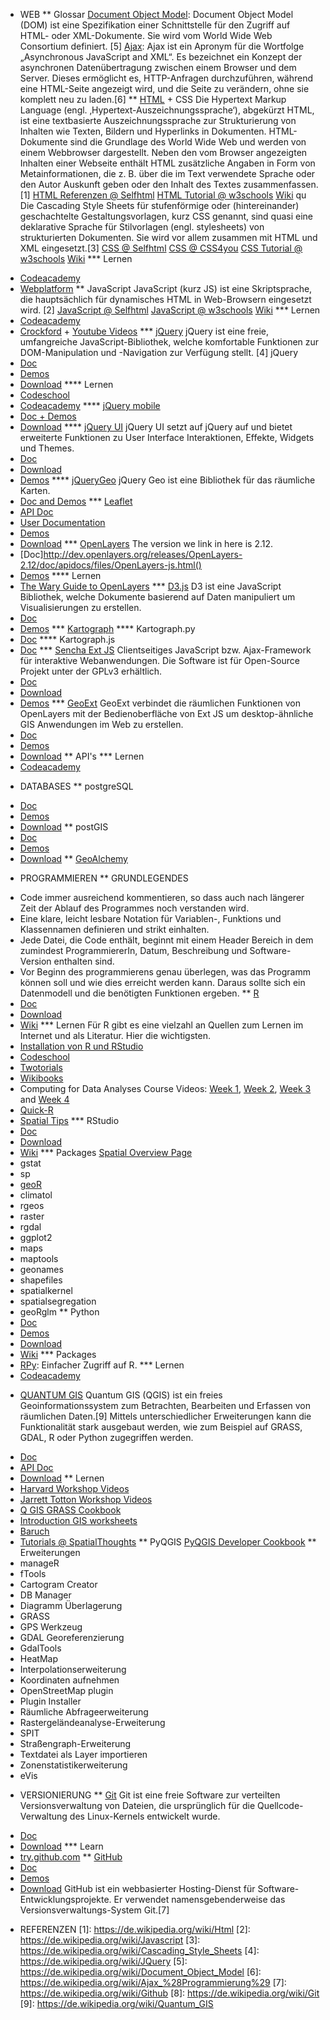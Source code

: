 * WEB
** Glossar
[Document Object Model](https://de.wikipedia.org/wiki/Document_Object_Model): Document Object Model (DOM) ist eine Spezifikation einer Schnittstelle für den Zugriff auf HTML- oder XML-Dokumente. Sie wird vom World Wide Web Consortium definiert. [5]
[Ajax](https://de.wikipedia.org/wiki/Ajax_%28Programmierung%29): Ajax ist ein Apronym für die Wortfolge „Asynchronous JavaScript and XML“. Es bezeichnet ein Konzept der asynchronen Datenübertragung zwischen einem Browser und dem Server. Dieses ermöglicht es, HTTP-Anfragen durchzuführen, während eine HTML-Seite angezeigt wird, und die Seite zu verändern, ohne sie komplett neu zu laden.[6]
** [HTML](http://www.w3.org/html/) + CSS
Die Hypertext Markup Language (engl. ‚Hypertext-Auszeichnungssprache‘), abgekürzt HTML, ist eine textbasierte Auszeichnungssprache zur Strukturierung von Inhalten wie Texten, Bildern und Hyperlinks in Dokumenten. HTML-Dokumente sind die Grundlage des World Wide Web und werden von einem Webbrowser dargestellt. Neben den vom Browser angezeigten Inhalten einer Webseite enthält HTML zusätzliche Angaben in Form von Metainformationen, die z. B. über die im Text verwendete Sprache oder den Autor Auskunft geben oder den Inhalt des Textes zusammenfassen. [1]
[HTML Referenzen @ Selfhtml](http://de.selfhtml.org/)
[HTML Tutorial @ w3schools](http://www.w3schools.com/html/#gsc.tab=0)
[Wiki](http://wiki.alpine-geckos.at/wiki/HTML)
qu
Die Cascading Style Sheets für stufenförmige oder (hintereinander) geschachtelte Gestaltungsvorlagen, kurz CSS genannt, sind quasi eine deklarative Sprache für Stilvorlagen (engl. stylesheets) von strukturierten Dokumenten. Sie wird vor allem zusammen mit HTML und XML eingesetzt.[3]
[CSS @ Selfhtml](http://de.selfhtml.org/css/)
[CSS @ CSS4you](http://www.css4you.de/)
[CSS Tutorial @ w3schools](http://www.w3schools.com/css/#gsc.tab=0)
[Wiki](http://wiki.alpine-geckos.at/wiki/CSS)
*** Lernen 
- [Codeacademy](http://www.codecademy.com/de/tracks/web)
- [Webplatform](http://www.webplatform.org/)
** JavaScript
JavaScript (kurz JS) ist eine Skriptsprache, die hauptsächlich für dynamisches HTML in Web-Browsern eingesetzt wird. [2]
[JavaScript @ Selfhtml](http://de.selfhtml.org/javascript/)
[JavaScript @ w3schools](http://www.w3schools.com/js/#gsc.tab=0)
[Wiki](http://wiki.alpine-geckos.at/wiki/JavaScript)
*** Lernen
- [Codeacademy](http://www.codecademy.com/de/tracks/javascript)
- [Crockford](http://javascript.crockford.com/) + [Youtube Videos](https://www.youtube.com/playlist?list=PL7664379246A246CB&feature=plcp)
*** [jQuery](http://jquery.com/)
jQuery ist eine freie, umfangreiche JavaScript-Bibliothek, welche komfortable Funktionen zur DOM-Manipulation und -Navigation zur Verfügung stellt. [4] jQuery 
- [Doc](http://api.jquery.com/)
- [Demos]()
- [Download](http://jquery.com/download/)
**** Lernen
- [Codeschool](http://www.codeschool.com/courses/try-jquery)
- [Codeacademy](http://www.codecademy.com/de/tracks/jquery)
**** [jQuery mobile](http://jquerymobile.com/)
- [Doc + Demos](http://view.jquerymobile.com/1.3.0/)
- [Download](http://jquerymobile.com/download/)
**** [jQuery UI](http://jqueryui.com/)
jQuery UI setzt auf jQuery auf und bietet erweiterte Funktionen zu User Interface Interaktionen, Effekte, Widgets und Themes.
- [Doc](http://api.jqueryui.com/)
- [Download](http://jqueryui.com/download/)
- [Demos](http://jqueryui.com/demos/)
**** [jQueryGeo](http://jquerygeo.com/) 
jQuery Geo ist eine Bibliothek für das räumliche Karten.
- [Doc and Demos](http://docs.jquerygeo.com/)
*** [Leaflet](http://leafletjs.com/)
- [API Doc](http://leafletjs.com/reference.html)
- [User Documentation](http://trac.osgeo.org/openlayers/wiki/Documentation)
- [Demos](http://leafletjs.com/examples.html)
- [Download](http://leafletjs.com/download.html)
*** [OpenLayers](http://openlayers.org/)
The version we link in here is 2.12. 
- [Doc]http://dev.openlayers.org/releases/OpenLayers-2.12/doc/apidocs/files/OpenLayers-js.html()
- [Demos](http://dev.openlayers.org/releases/OpenLayers-2.12/examples/)
**** Lernen
- [The Wary Guide to OpenLayers](http://macwright.org/2012/01/12/openlayers.html)
*** [D3.js](http://d3js.org/)
D3 ist eine JavaScript Bibliothek, welche Dokumente basierend auf Daten manipuliert um Visualisierungen zu erstellen.
- [Doc](https://github.com/mbostock/d3/wiki)
- [Demos](https://github.com/mbostock/d3/wiki/Gallery)
*** [Kartograph](http://kartograph.org/)
**** Kartograph.py
- [Doc](http://kartograph.org/docs/kartograph.py/)
**** Kartograph.js
- [Doc](http://kartograph.org/docs/kartograph.js/)
*** [Sencha Ext JS](http://www.sencha.com/products/extjs/)
Clientseitiges JavaScript bzw. Ajax-Framework für interaktive Webanwendungen. Die Software ist für Open-Source Projekt unter der GPLv3 erhältlich.
- [Doc](http://docs.sencha.com/)
- [Download](http://www.sencha.com/products/extjs/download/)
- [Demos](http://docs.sencha.com/ext-js/4-1/#!/example)
*** [GeoExt](http://www.geoext.org/)
GeoExt verbindet die räumlichen Funktionen von OpenLayers mit der Bedienoberfläche von Ext JS um desktop-ähnliche GIS Anwendungen im Web zu erstellen.
- [Doc](http://www.geoext.org/docs.html)
- [Demos](http://www.geoext.org/examples.html#examples)
- [Download](http://www.geoext.org/downloads.html)
** API's
*** Lernen
- [Codeacademy](http://www.codecademy.com/de/tracks/apis)
* DATABASES
** postgreSQL
- [Doc]()
- [Demos]()
- [Download]()
** postGIS
- [Doc]()
- [Demos]()
- [Download]()
** [GeoAlchemy](https://geoalchemy-2.readthedocs.org/en/0.1/)
* PROGRAMMIEREN
** GRUNDLEGENDES
- Code immer ausreichend kommentieren, so dass auch nach längerer Zeit der Ablauf des Programmes noch verstanden wird.
- Eine klare, leicht lesbare Notation für Variablen-, Funktions und Klassennamen definieren und strikt einhalten.
- Jede Datei, die Code enthält, beginnt mit einem Header Bereich in dem zumindest ProgrammiererIn, Datum, Beschreibung und Software-Version enthalten sind.
- Vor Beginn des programmierens genau überlegen, was das Programm können soll und wie dies erreicht werden kann. Daraus sollte sich ein Datenmodell und die benötigten Funktionen ergeben.
** [R](http://www.r-project.org/)
- [Doc](http://cran.r-project.org/manuals.html)
- [Download](http://cran.r-project.org/mirrors.html)
- [Wiki](http://wiki.alpine-geckos.at/wiki/R)
*** Lernen
Für R gibt es eine vielzahl an Quellen zum Lernen im Internet und als Literatur. Hier die wichtigsten.
- [Installation von R und RStudio](http://visualisiert.net/artikel/r-intro-installation/)
- [Codeschool](http://www.codeschool.com/courses/try-r)
- [Twotorials](http://www.twotorials.com/)
- [Wikibooks](https://de.wikibooks.org/wiki/GNU_R:_Daten_in_R)
- Computing for Data Analyses Course Videos: [Week 1](https://www.youtube.com/playlist?list=PLjTlxb-wKvXNSDfcKPFH2gzHGyjpeCZmJ), [Week 2](https://www.youtube.com/playlist?list=PLjTlxb-wKvXNnjUTX4C8IeIhPBjPkng6B), [Week 3](https://www.youtube.com/playlist?list=PLjTlxb-wKvXOzI2h0F2_rYZHIXz8GWBop) and [Week 4](https://www.youtube.com/playlist?list=PLjTlxb-wKvXOdzysAE6qrEBN_aSBC0LZS)
- [Quick-R](http://www.statmethods.net/interface/index.html)
- [Spatial Tips](http://spatialanalysis.co.uk/r/)
*** RStudio
- [Doc](http://www.rstudio.com/ide/docs/)
- [Download](http://www.rstudio.com/ide/download/)
- [Wiki](http://wiki.alpine-geckos.at/wiki/RStudio)
*** Packages
[Spatial Overview Page](http://cran.r-project.org/web/views/Spatial.html)
- gstat
- sp
- [geoR](http://www.leg.ufpr.br/geoR/)
- climatol
- rgeos
- raster
- rgdal
- ggplot2
- maps
- maptools
- geonames
- shapefiles
- spatialkernel
- spatialsegregation
- geoRglm
** Python
- [Doc]()
- [Demos]()
- [Download]()
- [Wiki](http://wiki.alpine-geckos.at/wiki/Python)
*** Packages
- [RPy](http://rpy.sourceforge.net/rpy2.html): Einfacher Zugriff auf R.
*** Lernen
- [Codeacademy](http://www.codecademy.com/de/tracks/python)

* [QUANTUM GIS](http://www.qgis.org/)
Quantum GIS (QGIS) ist ein freies Geoinformationssystem zum Betrachten, Bearbeiten und Erfassen von räumlichen Daten.[9]
Mittels unterschiedlicher Erweiterungen kann die Funktionalität stark ausgebaut werden, wie zum Beispiel auf GRASS, GDAL, R oder Python zugegriffen werden.
- [Doc](http://www.qgis.org/en/documentation.html)
- [API Doc](http://www.qgis.org/api/)
- [Download](http://hub.qgis.org/projects/quantum-gis/wiki/DownloadDe)
** Lernen
- [Harvard Workshop Videos](https://www.youtube.com/playlist?list=PL0AAB19E208B14E96)
- [Jarrett Totton Workshop Videos](https://www.youtube.com/playlist?list=PLDEFCFD4D118823AA&feature=mh_lolz)
- [Q GIS GRASS Cookbook](http://grasswiki.osgeo.org/wiki/QGIS_GRASS_Cookbook)
- [Introduction GIS worksheets](http://linfiniti.com/dla/)
- [Baruch](http://www.baruch.cuny.edu/geoportal/practicum/)
- [Tutorials @ SpatialThoughts](http://qgis.spatialthoughts.com/)
** PyQGIS
[PyQGIS Developer Cookbook](http://qgis.org/pyqgis-cookbook/)
** Erweiterungen
- manageR
- fTools
- Cartogram Creator
- DB Manager
- Diagramm Überlagerung
- GRASS
- GPS Werkzeug
- GDAL Georeferenzierung
- GdalTools
- HeatMap
- Interpolationserweiterung
- Koordinaten aufnehmen
- OpenStreetMap plugin
- Plugin Installer
- Räumliche Abfrageerweiterung
- Rastergeländeanalyse-Erweiterung
- SPIT
- Straßengraph-Erweiterung
- Textdatei als Layer importieren
- Zonenstatistikerweiterung
- eVis
* VERSIONIERUNG
** [Git](http://git-scm.com/)
Git ist eine freie Software zur verteilten Versionsverwaltung von Dateien, die ursprünglich für die Quellcode-Verwaltung des Linux-Kernels entwickelt wurde.
- [Doc](http://git-scm.com/documentation)
- [Download](http://git-scm.com/downloads)
*** Learn
- [try.github.com](http://www.codeschool.com/courses/try-git)
** [GitHub](https://www.github.com/)
- [Doc]()
- [Demos]()
- [Download]()
GitHub ist ein webbasierter Hosting-Dienst für Software-Entwicklungsprojekte. Er verwendet namensgebenderweise das Versionsverwaltungs-System Git.[7]

* REFERENZEN
[1]: https://de.wikipedia.org/wiki/Html
[2]: https://de.wikipedia.org/wiki/Javascript
[3]: https://de.wikipedia.org/wiki/Cascading_Style_Sheets
[4]: https://de.wikipedia.org/wiki/JQuery
[5]: https://de.wikipedia.org/wiki/Document_Object_Model
[6]: https://de.wikipedia.org/wiki/Ajax_%28Programmierung%29
[7]: https://de.wikipedia.org/wiki/Github
[8]: https://de.wikipedia.org/wiki/Git
[9]: https://de.wikipedia.org/wiki/Quantum_GIS

